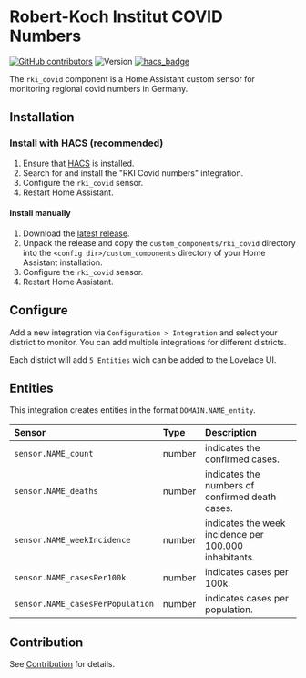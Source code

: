 # Robert-Koch Institut COVID Numbers

[![GitHub contributors](https://img.shields.io/github/contributors/thebino/rki_covid)](https://github.com/thebino/rki_covid/graphs/contributors)
![Version](https://img.shields.io/github/v/release/thebino/rki_covid)
[![hacs_badge](https://img.shields.io/badge/HACS-Custom-orange.svg)](https://github.com/custom-components/hacs)

The `rki_covid` component is a Home Assistant custom sensor for monitoring regional covid numbers in Germany.


## Installation
### Install with HACS (recommended)
1. Ensure that [HACS](https://community.home-assistant.io/t/custom-component-hacs) is installed.
2. Search for and install the "RKI Covid numbers" integration.
3. Configure the `rki_covid` sensor.
4. Restart Home Assistant.

#### Install manually
1. Download the [latest release](https://github.com/thebino/rki_covid/releases/latest).
2. Unpack the release and copy the `custom_components/rki_covid` directory
   into the `<config dir>/custom_components` directory of your Home Assistant installation.
3. Configure the `rki_covid` sensor.
4. Restart Home Assistant.


## Configure
Add a new integration via `Configuration > Integration` and select your district to monitor.
You can add multiple integrations for different districts.

Each district will add `5 Entities` wich can be added to the Lovelace UI.


## Entities
This integration creates entities in the format `DOMAIN.NAME_entity`.

|Sensor  |Type|Description
|:-----------|:---|:------------
|`sensor.NAME_count`| number | indicates the confirmed cases.
|`sensor.NAME_deaths`| number | indicates the numbers of confirmed death cases.
|`sensor.NAME_weekIncidence`| number | indicates the week incidence per 100.000 inhabitants.
|`sensor.NAME_casesPer100k`| number | indicates cases per 100k.
|`sensor.NAME_casesPerPopulation`| number | indicates cases per population.


## Contribution
See [Contribution](CONTRIBUTING.md) for details.
